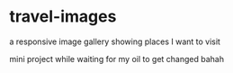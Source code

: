 # travel-images
a responsive image gallery showing places I want to visit

mini project while waiting for my oil to get changed bahah
